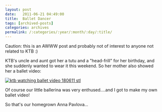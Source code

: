 ```yaml
---
layout: post
date:	2011-06-21 04:49:00
title:  Ballet Dancer
tags: [archived-posts]
categories: archives
permalink: /:categories/:year/:month/:day/:title/
---
```

Caution: this is an AWWW post and probably not of interest to anyone not related to KTB :)

KTB's uncle and aunt got her a tutu and a "head-frill" for her birthday, and she suddenly wanted to wear it this weekend. So her mother also showed her a ballet video:



<a href="http://s1142.photobucket.com/albums/n602/Deepapctrsglr/?action=view&amp;current=IMG_1796.jpg" target="_blank"><img src="http://i1142.photobucket.com/albums/n602/Deepapctrsglr/IMG_1796.jpg" border="0" alt="ktb watching ballet video 180611 stl"></a>


Of course our little ballerina was very enthused....and I got to make my own ballet video!

<lj-embed id="686"/>


So that's our homegrown Anna Pavlova...
